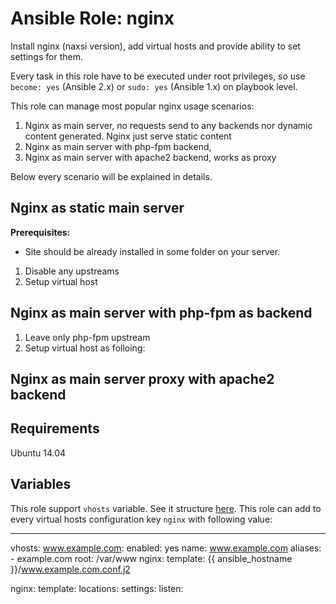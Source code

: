 # Ansible Role: nginx

Install nginx (naxsi version), add virtual hosts and provide ability to set settings for them.

Every task in this role have to be executed under root privileges, so use `become: yes` (Ansible 2.x) or `sudo: yes` (Ansible 1.x) on playbook level.

This role can manage most popular nginx usage scenarios:

1. Nginx as main server, no requests send to any backends nor dynamic content generated. Nginx just serve static content
2. Nginx as main server with php-fpm backend,
3. Nginx as main server with apache2 backend, works as proxy

Below every scenario will be explained in details.

## Nginx as static main server

**Prerequisites:**

- Site should be already installed in some folder on your server.

1. Disable any upstreams
2. Setup virtual host

## Nginx as main server with php-fpm as backend

1. Leave only php-fpm upstream
2. Setup virtual host as folloing:

## Nginx as main server proxy with apache2 backend

## Requirements

Ubuntu 14.04


## Variables

This role support `vhosts` variable. See it structure [here](https://github.com/andyceo/ansible-example#vhosts). This role can add to every virtual hosts configuration key `nginx` with following value:

---

vhosts:
  www.example.com:
    enabled: yes
    name: www.example.com
    aliases:
      - example.com
    root: /var/www
    nginx:
      template: {{ ansible_hostname }}/www.example.com.conf.j2

nginx:
  template: 
  locations:
  settings:
  listen:
